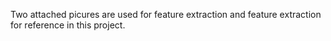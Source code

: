 Two attached picures are used for feature extraction and feature extraction for reference in this project. 
